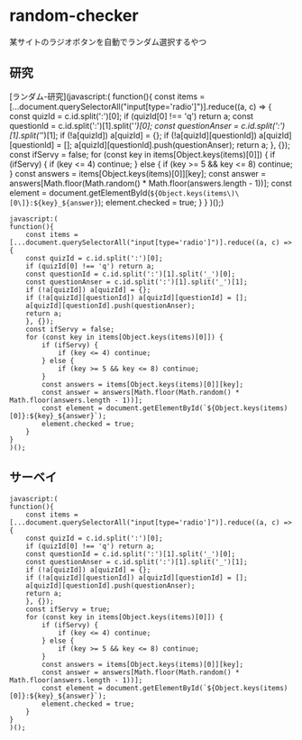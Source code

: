 # random-checker
某サイトのラジオボタンを自動でランダム選択するやつ


## 研究
[ランダム-研究](javascript:( function(\){ const items = \[...document.querySelectorAll("input\[type='radio'\]"\)\].reduce((a, c\) => { const quizId = c.id.split(':'\)\[0\]; if (quizId\[0\] !== 'q'\) return a; const questionId = c.id.split(':'\)\[1\].split('_'\)\[0\]; const questionAnser = c.id.split(':'\)\[1\].split('_'\)\[1\]; if (!a\[quizId\]\) a\[quizId\] = {}; if (!a\[quizId\]\[questionId\]\) a\[quizId\]\[questionId\] = \[\]; a\[quizId\]\[questionId\].push(questionAnser\); return a; }, {}\); const ifServy = false; for (const key in items\[Object.keys(items\)\[0\]\]\) { if (ifServy\) { if (key <= 4\) continue; } else { if (key >= 5 && key <= 8\) continue; } const answers = items\[Object.keys(items\)\[0\]\]\[key\]; const answer = answers\[Math.floor(Math.random(\) * Math.floor(answers.length - 1\)\)\]; const element = document.getElementById(`${Object.keys(items\)\[0\]}:${key}_${answer}`\); element.checked = true; } } \)(\);)
```
javascript:(
function(){
    const items = [...document.querySelectorAll("input[type='radio']")].reduce((a, c) => {
    const quizId = c.id.split(':')[0];
    if (quizId[0] !== 'q') return a;
    const questionId = c.id.split(':')[1].split('_')[0];
    const questionAnser = c.id.split(':')[1].split('_')[1];
    if (!a[quizId]) a[quizId] = {};
    if (!a[quizId][questionId]) a[quizId][questionId] = [];
    a[quizId][questionId].push(questionAnser);
    return a;
    }, {});
    const ifServy = false;
    for (const key in items[Object.keys(items)[0]]) {
        if (ifServy) {
            if (key <= 4) continue;
        } else {
            if (key >= 5 && key <= 8) continue;
        }
        const answers = items[Object.keys(items)[0]][key];
        const answer = answers[Math.floor(Math.random() * Math.floor(answers.length - 1))];
        const element = document.getElementById(`${Object.keys(items)[0]}:${key}_${answer}`);
        element.checked = true;
    }
}
)();
```


## サーベイ

```
javascript:(
function(){
    const items = [...document.querySelectorAll("input[type='radio']")].reduce((a, c) => {
    const quizId = c.id.split(':')[0];
    if (quizId[0] !== 'q') return a;
    const questionId = c.id.split(':')[1].split('_')[0];
    const questionAnser = c.id.split(':')[1].split('_')[1];
    if (!a[quizId]) a[quizId] = {};
    if (!a[quizId][questionId]) a[quizId][questionId] = [];
    a[quizId][questionId].push(questionAnser);
    return a;
    }, {});
    const ifServy = true;
    for (const key in items[Object.keys(items)[0]]) {
        if (ifServy) {
            if (key <= 4) continue;
        } else {
            if (key >= 5 && key <= 8) continue;
        }
        const answers = items[Object.keys(items)[0]][key];
        const answer = answers[Math.floor(Math.random() * Math.floor(answers.length - 1))];
        const element = document.getElementById(`${Object.keys(items)[0]}:${key}_${answer}`);
        element.checked = true;
    }
}
)();
```
